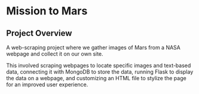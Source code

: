 # Mission to Mars

## Project Overview
A web-scraping project where we gather images of Mars from a NASA webpage and collect it on our own site. 

This involved scraping webpages to locate specific images and text-based data, connecting it with MongoDB to store the data, running Flask to display the data on a webpage, and customizing an HTML file to stylize the page for an improved user experience. 